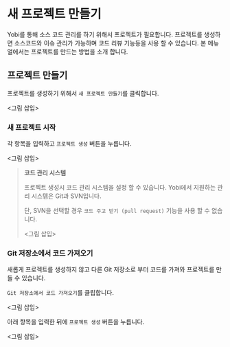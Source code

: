 # 새 프로젝트 만들기

Yobi를 통해 소스 코드 관리를 하기 위해서 프로젝트가 필요합니다.  프로젝트를 생성하면 소스코드와 이슈 관리가 가능하며 코드 리뷰 기능등을 사용 할 수 있습니다. 본 메뉴얼에서는 프로젝트를 만드는 방법을 소개 합니다.

## 프로젝트 만들기

프로젝트를 생성하기 위해서 `새 프로젝트 만들기`를 클릭합니다.

<그림 삽입>

### 새 프로젝트 시작

각 항목을 입력하고 `프로젝트 생성` 버튼을 누릅니다.

<그림 삽입>

> **코드 관리 시스템**
> 
> 프로젝트 생성시 코드 관리 시스템을 설정 할 수 있습니다. Yobi에서 지원하는 관리 시스템은 Git과 SVN입니다. 
>
> 단, SVN을 선택할 경우 `코드 주고 받기 (pull request)` 기능을 사용 할 수 없습니다.
> 
> <그림 삽입>

### Git 저장소에서 코드 가져오기

새롭게 프로젝트를 생성하지 않고 다른 Git 저장소로 부터 코드를 가져와 프로젝트를 만들 수 있습니다.

`Git 저장소에서 코드 가져오기`를 클립합니다.

<그림 삽입>

아래 항목을 입력한 뒤에 `프로젝트 생성` 버튼을 누릅니다.

<그림 삽입>
 

